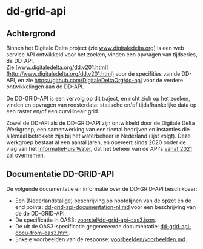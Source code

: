 # dd-grid-api

## Achtergrond

Binnen het Digitale Delta project (zie www.digitaledelta.org) is een web service API ontwikkeld voor het zoeken, vinden een opvragen van tijdseries, de DD-API.  
Zie [www.digitaledelta.org/dd.v201.html](http://www.digitaledelta.org/dd.v201.html) voor de specifities van de DD-API, en zie https://github.com/DigitaleDeltaOrg/dd-api voor de verdere ontwikkelingen aan de DD-API.

De DD-GRID-API is een vervolg op dit traject, en richt zich op het zoeken, vinden en opvragen van roosterdata: statische en/of tijdafhankelijke data op een raster en/of een curvilineair grid.

Zowel de DD-API als de DD-GRID-API zijn ontwikkeld door de Digitale Delta Werkgroep, een samenwerking van een tiental bedrijven en instanties die allemaal betrokken zijn bij het waterbeheer in Nederland (lijst volgt).
Deze werkgroep bestaat al een aantal jaren, en opereert sinds 2020 onder de vlag van het [InformatieHuis Water](https://www.ihw.nl/), dat het beheer van de API's [vanaf 2021  zal overnemen](https://www.ihw.nl/verkenning-naar-beheer-digitale-delta-api/).

## Documentatie DD-GRID-API

De volgende documentatie en informatie over de DD-GRID-API beschikbaar:
- Een (Nederlandstalige) beschrijving op hoofdlijnen van de opzet en de end points: [dd-grid-api-documentation-nl.md](./dd-grid-api-documentation-nl.md) voor een  beschrijving van de de DD-GRID-API.<br>
- De specificatie in OAS3: [voorstel/dd-grid-api-oas3.json](./dd-grid-api-oas3.json).
- De uit de OAS3-specificatie gegenereerde documentatie: [dd-grid-api-docu-from-oas3.html](https://raw.githubusercontent.com/DigitaleDeltaOrg/dd-grid-api/master/dd-grid-api-docu-from-oas3.html).
- Enkele voorbeelden van de response: [voorbeelden/voorbeelden.md](./voorbeelden/voorbeelden.md).

